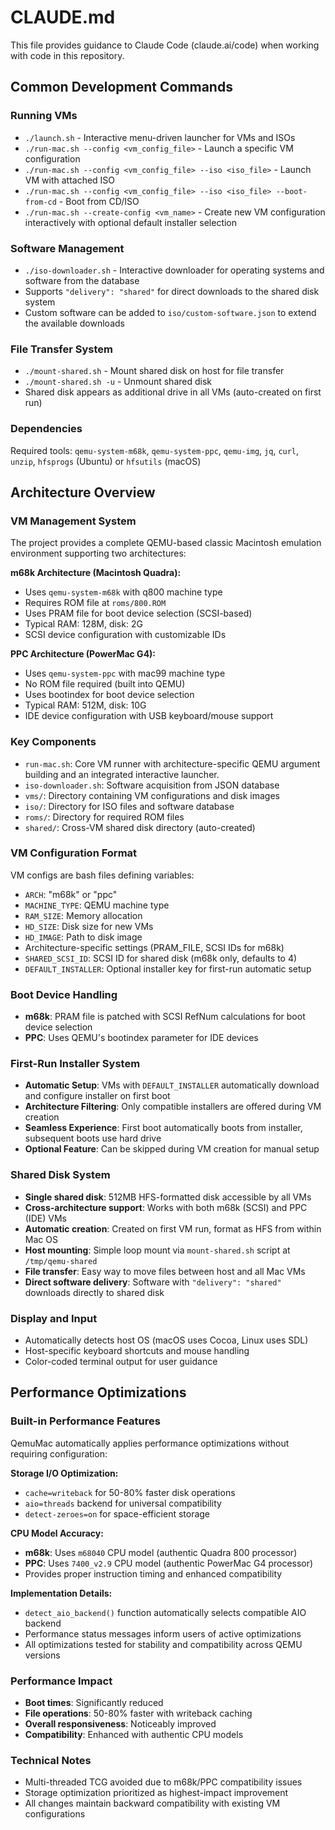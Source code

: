 # CLAUDE.md

This file provides guidance to Claude Code (claude.ai/code) when working with code in this repository.

## Common Development Commands

### Running VMs
- `./launch.sh` - Interactive menu-driven launcher for VMs and ISOs
- `./run-mac.sh --config <vm_config_file>` - Launch a specific VM configuration
- `./run-mac.sh --config <vm_config_file> --iso <iso_file>` - Launch VM with attached ISO
- `./run-mac.sh --config <vm_config_file> --iso <iso_file> --boot-from-cd` - Boot from CD/ISO
- `./run-mac.sh --create-config <vm_name>` - Create new VM configuration interactively with optional default installer selection

### Software Management
- `./iso-downloader.sh` - Interactive downloader for operating systems and software from the database
- Supports `"delivery": "shared"` for direct downloads to the shared disk system
- Custom software can be added to `iso/custom-software.json` to extend the available downloads

### File Transfer System
- `./mount-shared.sh` - Mount shared disk on host for file transfer
- `./mount-shared.sh -u` - Unmount shared disk
- Shared disk appears as additional drive in all VMs (auto-created on first run)

### Dependencies
Required tools: `qemu-system-m68k`, `qemu-system-ppc`, `qemu-img`, `jq`, `curl`, `unzip`, `hfsprogs` (Ubuntu) or `hfsutils` (macOS)

## Architecture Overview

### VM Management System
The project provides a complete QEMU-based classic Macintosh emulation environment supporting two architectures:

**m68k Architecture (Macintosh Quadra):**
- Uses `qemu-system-m68k` with q800 machine type
- Requires ROM file at `roms/800.ROM`
- Uses PRAM file for boot device selection (SCSI-based)
- Typical RAM: 128M, disk: 2G
- SCSI device configuration with customizable IDs

**PPC Architecture (PowerMac G4):**
- Uses `qemu-system-ppc` with mac99 machine type
- No ROM file required (built into QEMU)
- Uses bootindex for boot device selection
- Typical RAM: 512M, disk: 10G
- IDE device configuration with USB keyboard/mouse support

### Key Components
- `run-mac.sh`: Core VM runner with architecture-specific QEMU argument building and an integrated interactive launcher.
- `iso-downloader.sh`: Software acquisition from JSON database
- `vms/`: Directory containing VM configurations and disk images
- `iso/`: Directory for ISO files and software database
- `roms/`: Directory for required ROM files
- `shared/`: Cross-VM shared disk directory (auto-created)

### VM Configuration Format
VM configs are bash files defining variables:
- `ARCH`: "m68k" or "ppc"
- `MACHINE_TYPE`: QEMU machine type
- `RAM_SIZE`: Memory allocation
- `HD_SIZE`: Disk size for new VMs
- `HD_IMAGE`: Path to disk image
- Architecture-specific settings (PRAM_FILE, SCSI IDs for m68k)
- `SHARED_SCSI_ID`: SCSI ID for shared disk (m68k only, defaults to 4)
- `DEFAULT_INSTALLER`: Optional installer key for first-run automatic setup

### Boot Device Handling
- **m68k**: PRAM file is patched with SCSI RefNum calculations for boot device selection
- **PPC**: Uses QEMU's bootindex parameter for IDE devices

### First-Run Installer System
- **Automatic Setup**: VMs with `DEFAULT_INSTALLER` automatically download and configure installer on first boot
- **Architecture Filtering**: Only compatible installers are offered during VM creation
- **Seamless Experience**: First boot automatically boots from installer, subsequent boots use hard drive
- **Optional Feature**: Can be skipped during VM creation for manual setup

### Shared Disk System
- **Single shared disk**: 512MB HFS-formatted disk accessible by all VMs
- **Cross-architecture support**: Works with both m68k (SCSI) and PPC (IDE) VMs
- **Automatic creation**: Created on first VM run, format as HFS from within Mac OS
- **Host mounting**: Simple loop mount via `mount-shared.sh` script at `/tmp/qemu-shared`
- **File transfer**: Easy way to move files between host and all Mac VMs
- **Direct software delivery**: Software with `"delivery": "shared"` downloads directly to shared disk

### Display and Input
- Automatically detects host OS (macOS uses Cocoa, Linux uses SDL)
- Host-specific keyboard shortcuts and mouse handling
- Color-coded terminal output for user guidance

## Performance Optimizations

### Built-in Performance Features
QemuMac automatically applies performance optimizations without requiring configuration:

**Storage I/O Optimization:**
- `cache=writeback` for 50-80% faster disk operations
- `aio=threads` backend for universal compatibility  
- `detect-zeroes=on` for space-efficient storage

**CPU Model Accuracy:**
- **m68k**: Uses `m68040` CPU model (authentic Quadra 800 processor)
- **PPC**: Uses `7400_v2.9` CPU model (authentic PowerMac G4 processor)
- Provides proper instruction timing and enhanced compatibility

**Implementation Details:**
- `detect_aio_backend()` function automatically selects compatible AIO backend
- Performance status messages inform users of active optimizations
- All optimizations tested for stability and compatibility across QEMU versions

### Performance Impact
- **Boot times**: Significantly reduced
- **File operations**: 50-80% faster with writeback caching
- **Overall responsiveness**: Noticeably improved
- **Compatibility**: Enhanced with authentic CPU models

### Technical Notes
- Multi-threaded TCG avoided due to m68k/PPC compatibility issues
- Storage optimization prioritized as highest-impact improvement
- All changes maintain backward compatibility with existing VM configurations